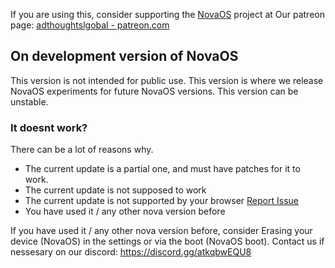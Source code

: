 If you are using this, consider supporting the [NovaOS](https://github.com/adthoughtsglobal/Nova-OS) project at Our patreon page: [adthoughtslgobal - patreon.com](https://www.patreon.com/adthoughtsglobal)

## On development version of NovaOS
This version is not intended for public use. This version is where we release NovaOS experiments for future NovaOS versions. This version can be unstable.

### It doesnt work?
There can be a lot of reasons why.
- The current update is a partial one, and must have patches for it to work.
- The current update is not supposed to work
- The current update is not supported by your browser [Report Issue](https://discord.gg/atkqbwEQU8)
- You have used it / any other nova version before

If you have used it / any other nova version before, consider Erasing your device (NovaOS) in the settings or via the boot (NovaOS boot). Contact us if nessesary on our discord: https://discord.gg/atkqbwEQU8
